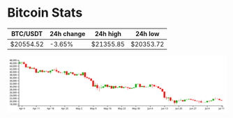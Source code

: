 # Bitcoin Stats

BTC/USDT|24h change|24h high|24h low|
|---|---|---|---|
|$20554.52|-3.65%|$21355.85|$20353.72|

<img src="./chart.svg">
